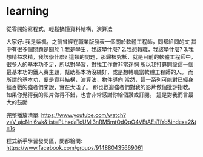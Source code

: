 # learning
從零開始寫程式，輕鬆搞懂資料結構，演算法

大家好:
我是紫楓，之前曾經在職業版發表一個關於軟體工程師，問都給問的文
其中有很多個問題是關於
1.我是學生，我該學什麼?
2.我想轉職，我該學什麼?
3.我想精益求精，我該學什麼?
這類的問題，那歸根究柢，就是目前的軟體工程師中，很多人的基本功不足，所以對學習，對找工作會非常迷惘
所以我打算開設這一個最基本功的鐵人賽主題，幫助基本功沒練好，或是想轉職當軟體工程師的人。
而所謂的基本功，便是資料結構，演算法，物件導向
當然，這一系列可能對已經身經百戰的強者們來說，實在太淺了。
那也歡迎強者們對我的影片做個批評指教。
如果你覺得我的影片做得不錯，也會非常感謝你給個讚或訂閱。
這是對我而言最大的鼓勵

完整播放清單:
https://www.youtube.com/watch?v=V_ajcNni6wk&list=PLhxdaTcUMi3nRM5mtOdQgO4VEtAEsTiYd&index=2&t=1s

程式新手學習發問區，問都給問: https://www.facebook.com/groups/914880435669061

